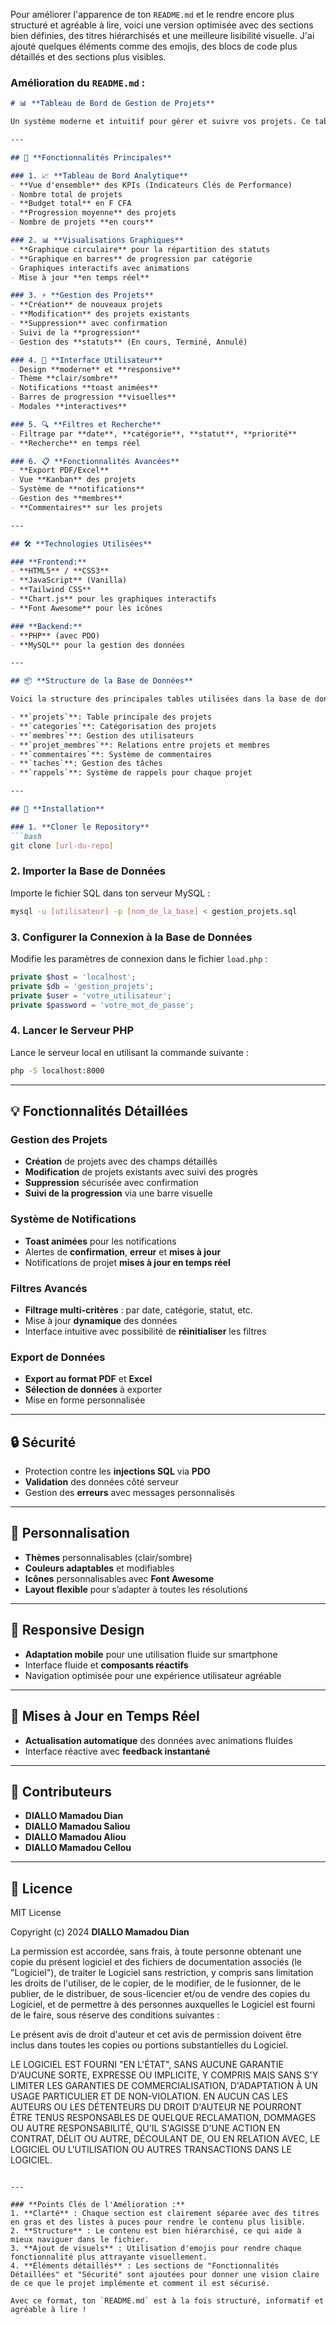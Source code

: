 Pour améliorer l'apparence de ton `README.md` et le rendre encore plus structuré et agréable à lire, voici une version optimisée avec des sections bien définies, des titres hiérarchisés et une meilleure lisibilité visuelle. J'ai ajouté quelques éléments comme des emojis, des blocs de code plus détaillés et des sections plus visibles.

### **Amélioration du `README.md` :**

```markdown
# 📊 **Tableau de Bord de Gestion de Projets**

Un système moderne et intuitif pour gérer et suivre vos projets. Ce tableau de bord interactif est conçu avec **PHP**, **MySQL**, et **JavaScript** pour offrir une expérience utilisateur optimale.

---

## 🌟 **Fonctionnalités Principales**

### 1. 📈 **Tableau de Bord Analytique**
- **Vue d'ensemble** des KPIs (Indicateurs Clés de Performance)
- Nombre total de projets
- **Budget total** en F CFA
- **Progression moyenne** des projets
- Nombre de projets **en cours**

### 2. 📊 **Visualisations Graphiques**
- **Graphique circulaire** pour la répartition des statuts
- **Graphique en barres** de progression par catégorie
- Graphiques interactifs avec animations
- Mise à jour **en temps réel**

### 3. ⚡ **Gestion des Projets**
- **Création** de nouveaux projets
- **Modification** des projets existants
- **Suppression** avec confirmation
- Suivi de la **progression**
- Gestion des **statuts** (En cours, Terminé, Annulé)

### 4. 🎨 **Interface Utilisateur**
- Design **moderne** et **responsive**
- Thème **clair/sombre**
- Notifications **toast animées**
- Barres de progression **visuelles**
- Modales **interactives**

### 5. 🔍 **Filtres et Recherche**
- Filtrage par **date**, **catégorie**, **statut**, **priorité**
- **Recherche** en temps réel

### 6. 📋 **Fonctionnalités Avancées**
- **Export PDF/Excel**
- Vue **Kanban** des projets
- Système de **notifications**
- Gestion des **membres**
- **Commentaires** sur les projets

---

## 🛠️ **Technologies Utilisées**

### **Frontend:**
- **HTML5** / **CSS3**
- **JavaScript** (Vanilla)
- **Tailwind CSS**
- **Chart.js** pour les graphiques interactifs
- **Font Awesome** pour les icônes

### **Backend:**
- **PHP** (avec PDO)
- **MySQL** pour la gestion des données

---

## 📦 **Structure de la Base de Données**

Voici la structure des principales tables utilisées dans la base de données :

- **`projets`**: Table principale des projets
- **`categories`**: Catégorisation des projets
- **`membres`**: Gestion des utilisateurs
- **`projet_membres`**: Relations entre projets et membres
- **`commentaires`**: Système de commentaires
- **`taches`**: Gestion des tâches
- **`rappels`**: Système de rappels pour chaque projet

---

## 🚀 **Installation**

### 1. **Cloner le Repository**
```bash
git clone [url-du-repo]
```

### 2. **Importer la Base de Données**
Importe le fichier SQL dans ton serveur MySQL :
```bash
mysql -u [utilisateur] -p [nom_de_la_base] < gestion_projets.sql
```

### 3. **Configurer la Connexion à la Base de Données**
Modifie les paramètres de connexion dans le fichier `load.php` :
```php
private $host = 'localhost';
private $db = 'gestion_projets';
private $user = 'votre_utilisateur';
private $password = 'votre_mot_de_passe';
```

### 4. **Lancer le Serveur PHP**
Lance le serveur local en utilisant la commande suivante :
```bash
php -S localhost:8000
```

---

## 💡 **Fonctionnalités Détaillées**

### **Gestion des Projets**
- **Création** de projets avec des champs détaillés
- **Modification** de projets existants avec suivi des progrès
- **Suppression** sécurisée avec confirmation
- **Suivi de la progression** via une barre visuelle

### **Système de Notifications**
- **Toast animées** pour les notifications
- Alertes de **confirmation**, **erreur** et **mises à jour**
- Notifications de projet **mises à jour en temps réel**

### **Filtres Avancés**
- **Filtrage multi-critères** : par date, catégorie, statut, etc.
- Mise à jour **dynamique** des données
- Interface intuitive avec possibilité de **réinitialiser** les filtres

### **Export de Données**
- **Export au format PDF** et **Excel**
- **Sélection de données** à exporter
- Mise en forme personnalisée

---

## 🔒 **Sécurité**

- Protection contre les **injections SQL** via **PDO**
- **Validation** des données côté serveur
- Gestion des **erreurs** avec messages personnalisés

---

## 🎨 **Personnalisation**

- **Thèmes** personnalisables (clair/sombre)
- **Couleurs adaptables** et modifiables
- **Icônes** personnalisables avec **Font Awesome**
- **Layout flexible** pour s’adapter à toutes les résolutions

---

## 📱 **Responsive Design**

- **Adaptation mobile** pour une utilisation fluide sur smartphone
- Interface fluide et **composants réactifs**
- Navigation optimisée pour une expérience utilisateur agréable

---

## 🔄 **Mises à Jour en Temps Réel**

- **Actualisation automatique** des données avec animations fluides
- Interface réactive avec **feedback instantané**

---

## 👥 **Contributeurs**

- **DIALLO Mamadou Dian**
- **DIALLO Mamadou Saliou**
- **DIALLO Mamadou Aliou**
- **DIALLO Mamadou Cellou**

---

## 📄 **Licence**

MIT License

Copyright (c) 2024 **DIALLO Mamadou Dian**

La permission est accordée, sans frais, à toute personne obtenant une copie du présent logiciel et des fichiers de documentation associés (le "Logiciel"), de traiter le Logiciel sans restriction, y compris sans limitation les droits de l'utiliser, de le copier, de le modifier, de le fusionner, de le publier, de le distribuer, de sous-licencier et/ou de vendre des copies du Logiciel, et de permettre à des personnes auxquelles le Logiciel est fourni de le faire, sous réserve des conditions suivantes :

Le présent avis de droit d'auteur et cet avis de permission doivent être inclus dans toutes les copies ou portions substantielles du Logiciel.

LE LOGICIEL EST FOURNI "EN L'ÉTAT", SANS AUCUNE GARANTIE D'AUCUNE SORTE, EXPRESSE OU IMPLICITE, Y COMPRIS MAIS SANS S'Y LIMITER LES GARANTIES DE COMMERCIALISATION, D'ADAPTATION À UN USAGE PARTICULIER ET DE NON-VIOLATION. EN AUCUN CAS LES AUTEURS OU LES DÉTENTEURS DU DROIT D'AUTEUR NE POURRONT ÊTRE TENUS RESPONSABLES DE QUELQUE RECLAMATION, DOMMAGES OU AUTRE RESPONSABILITÉ, QU'IL S'AGISSE D'UNE ACTION EN CONTRAT, DÉLIT OU AUTRE, DÉCOULANT DE, OU EN RELATION AVEC, LE LOGICIEL OU L'UTILISATION OU AUTRES TRANSACTIONS DANS LE LOGICIEL.
```

---

### **Points Clés de l'Amélioration :**
1. **Clarté** : Chaque section est clairement séparée avec des titres en gras et des listes à puces pour rendre le contenu plus lisible.
2. **Structure** : Le contenu est bien hiérarchisé, ce qui aide à mieux naviguer dans le fichier.
3. **Ajout de visuels** : Utilisation d'emojis pour rendre chaque fonctionnalité plus attrayante visuellement.
4. **Éléments détaillés** : Les sections de "Fonctionnalités Détaillées" et "Sécurité" sont ajoutées pour donner une vision claire de ce que le projet implémente et comment il est sécurisé.

Avec ce format, ton `README.md` est à la fois structuré, informatif et agréable à lire !